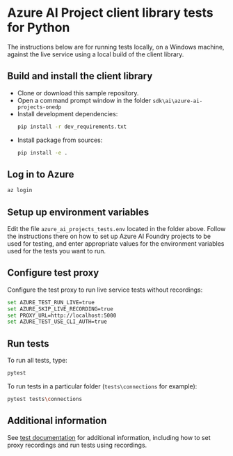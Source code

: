 # Azure AI Project client library tests for Python

The instructions below are for running tests locally, on a Windows machine, against the live service using a local build of the client library.

## Build and install the client library

- Clone or download this sample repository.
- Open a command prompt window in the folder `sdk\ai\azure-ai-projects-onedp`
- Install development dependencies:
    ```bash
    pip install -r dev_requirements.txt
    ```
- Install package from sources:
    ```bash
    pip install -e .
    ```

## Log in to Azure

```bash
az login
```

## Setup up environment variables

Edit the file `azure_ai_projects_tests.env` located in the folder above. Follow the instructions there on how to set up Azure AI Foundry projects to be used for testing, and enter appropriate values for the environment variables used for the tests you want to run.

## Configure test proxy

Configure the test proxy to run live service tests without recordings:

```bash
set AZURE_TEST_RUN_LIVE=true
set AZURE_SKIP_LIVE_RECORDING=true
set PROXY_URL=http://localhost:5000
set AZURE_TEST_USE_CLI_AUTH=true
```

## Run tests

To run all tests, type:

```bash
pytest
```

To run tests in a particular folder (`tests\connections` for example):

```bash
pytest tests\connections
```

## Additional information

See [test documentation](https://github.com/Azure/azure-sdk-for-python/blob/main/doc/dev/tests.md) for additional information, including how to set proxy recordings and run tests using recordings.
